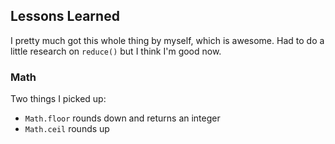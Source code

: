 ## Lessons Learned

I pretty much got this whole thing by myself, which is awesome. Had to do a little research on `reduce()` but I think I'm good now.

### Math
Two things I picked up:
- `Math.floor` rounds down and returns an integer
- `Math.ceil` rounds up